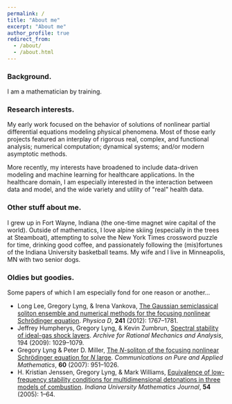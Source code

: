 ```yaml
---
permalink: /
title: "About me"
excerpt: "About me"
author_profile: true
redirect_from: 
  - /about/
  - /about.html
---
```


### Background. 
I am a mathematician by training.  

### Research interests.

My early work focused on the behavior of solutions of nonlinear partial differential equations modeling physical phenomena. Most of those early projects featured an interplay of rigorous real, complex, and functional analysis; numerical computation; dynamical systems; and/or modern asymptotic methods.

More recently, my interests have broadened to include data-driven modeling and machine learning for healthcare applications. In the healthcare domain, I am especially interested in the interaction between data and model, and the wide variety and utility of "real" health data.

### Other stuff about me.

I grew up in Fort Wayne, Indiana (the one-time magnet wire capital of the world). Outside of mathematics, I love alpine skiing (especially in the trees at Steamboat), attempting to solve the New York Times crossword puzzle for time, drinking good coffee, and passionately following the (mis)fortunes of the Indiana University basketball teams. My wife and I live in Minneapolis, MN with two senior dogs. 

### Oldies but goodies. 

Some papers of which I am especially fond for one reason or another...

* Long Lee, Gregory Lyng, & Irena Vankova, [The Gaussian semiclassical soliton ensemble and numerical methods for the focusing nonlinear Schrödinger equation](https://dx.doi.org/10.1016/j.physd.2012.08.006). *Physica D*, **241** (2012): 1767–1781.
* Jeffrey Humpherys, Gregory Lyng, & Kevin Zumbrun, [Spectral stability of ideal-gas shock layers](https://dx.doi.org/10.1007/s00205-008-0195-4). *Archive for Rational Mechanics and Analysis*, 194 (2009): 1029–1079.
* Gregory Lyng & Peter D. Miller, [The *N*-soliton of the focusing nonlinear Schrödinger equation for *N* large](https://dx.doi.org/10.1002/cpa.20162). *Communications on Pure and Applied Mathematics*, **60** (2007): 951–1026.
* H. Kristian Jenssen, Gregory Lyng, & Mark Williams, [Equivalence of low-frequency stability conditions for multidimensional detonations in three models of combustion](https://dx.doi.org/10.1512/iumj.2005.54.2685). *Indiana University Mathematics Journal*, **54** (2005): 1–64. 

